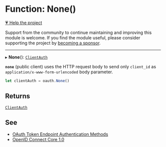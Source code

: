 # Function: None()

[💗 Help the project](https://github.com/sponsors/panva)

Support from the community to continue maintaining and improving this module is welcome. If you find the module useful, please consider supporting the project by [becoming a sponsor](https://github.com/sponsors/panva).

***

▸ **None**(): [`ClientAuth`](../type-aliases/ClientAuth.md)

**`none`** (public client) uses the HTTP request body to send only `client_id` as
`application/x-www-form-urlencoded` body parameter.

```ts
let clientAuth = oauth.None()
```

## Returns

[`ClientAuth`](../type-aliases/ClientAuth.md)

## See

 - [OAuth Token Endpoint Authentication Methods](https://www.iana.org/assignments/oauth-parameters/oauth-parameters.xhtml#token-endpoint-auth-method)
 - [OpenID Connect Core 1.0](https://openid.net/specs/openid-connect-core-1_0.html#ClientAuthentication)
